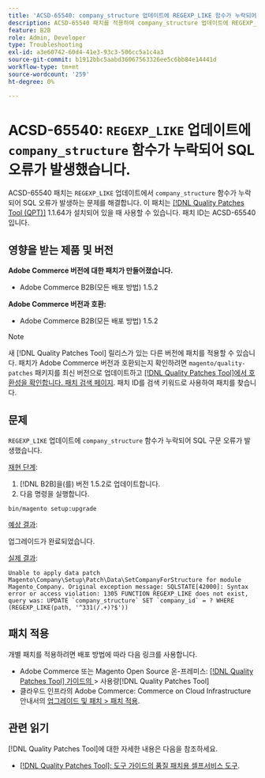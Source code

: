 ```yaml
---
title: 'ACSD-65540: company_structure 업데이트에 REGEXP_LIKE 함수가 누락되어 SQL 오류가 발생했습니다.'
description: ACSD-65540 패치를 적용하여 company_structure 업데이트에 REGEXP_LIKE 함수가 누락되어 SQL 오류가 발생하는 Adobe Commerce 문제를 해결합니다.
feature: B2B
role: Admin, Developer
type: Troubleshooting
exl-id: a3e60742-60d4-41e3-93c3-506cc5a1c4a3
source-git-commit: b1912bbc5aabd36067563326ee5c6bb84e14441d
workflow-type: tm+mt
source-wordcount: '259'
ht-degree: 0%

---
```


# ACSD-65540: `REGEXP_LIKE` 업데이트에 `company_structure` 함수가 누락되어 SQL 오류가 발생했습니다.

ACSD-65540 패치는 `REGEXP_LIKE` 업데이트에서 `company_structure` 함수가 누락되어 SQL 오류가 발생하는 문제를 해결합니다. 이 패치는 [[!DNL Quality Patches Tool (QPT)]](/help/tools/quality-patches-tool/quality-patches-tool-to-self-serve-quality-patches.md) 1.1.64가 설치되어 있을 때 사용할 수 있습니다. 패치 ID는 ACSD-65540입니다.

## 영향을 받는 제품 및 버전

**Adobe Commerce 버전에 대한 패치가 만들어졌습니다.**

* Adobe Commerce B2B(모든 배포 방법) 1.5.2

**Adobe Commerce 버전과 호환:**

* Adobe Commerce B2B(모든 배포 방법) 1.5.2

>[!NOTE]
>
>새 [!DNL Quality Patches Tool] 릴리스가 있는 다른 버전에 패치를 적용할 수 있습니다. 패치가 Adobe Commerce 버전과 호환되는지 확인하려면 `magento/quality-patches` 패키지를 최신 버전으로 업데이트하고 [[!DNL Quality Patches Tool]에서 호환성을 확인합니다. 패치 검색 페이지](https://experienceleague.adobe.com/tools/commerce-quality-patches/index.html?lang=ko). 패치 ID를 검색 키워드로 사용하여 패치를 찾습니다.

## 문제

`REGEXP_LIKE` 업데이트에 `company_structure` 함수가 누락되어 SQL 구문 오류가 발생했습니다.

<u>재현 단계</u>:

1. [!DNL B2B]을(를) 버전 1.5.2로 업데이트합니다.
1. 다음 명령을 실행합니다.

```
bin/magento setup:upgrade
```

<u>예상 결과</u>:

업그레이드가 완료되었습니다.

<u>실제 결과</u>:

```
Unable to apply data patch Magento\Company\Setup\Patch\Data\SetCompanyForStructure for module Magento_Company. Original exception message: SQLSTATE[42000]: Syntax error or access violation: 1305 FUNCTION REGEXP_LIKE does not exist, query was: UPDATE `company_structure` SET `company_id` = ? WHERE (REGEXP_LIKE(path, '^331(/.+)?$'))
```

## 패치 적용

개별 패치를 적용하려면 배포 방법에 따라 다음 링크를 사용합니다.

* Adobe Commerce 또는 Magento Open Source 온-프레미스: [[!DNL Quality Patches Tool]  가이드의 ](/help/tools/quality-patches-tool/usage.md)> 사용량[!DNL Quality Patches Tool]
* 클라우드 인프라의 Adobe Commerce: Commerce on Cloud Infrastructure 안내서의 [업그레이드 및 패치 > 패치 적용](https://experienceleague.adobe.com/docs/commerce-cloud-service/user-guide/develop/upgrade/apply-patches.html?lang=ko).

## 관련 읽기

[!DNL Quality Patches Tool]에 대한 자세한 내용은 다음을 참조하세요.

* [[!DNL Quality Patches Tool]: 도구 가이드의 품질 패치용 셀프서비스 도구](/help/tools/quality-patches-tool/quality-patches-tool-to-self-serve-quality-patches.md).
